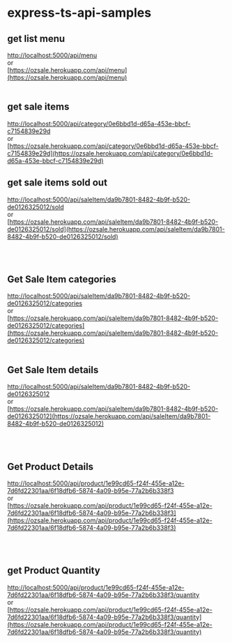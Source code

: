 # express-ts-api-samples

## get list menu
[http://localhost:5000/api/menu](http://localhost:5000/api/menu) <br/>
or<br/>
[https://ozsale.herokuapp.com/api/menu](https://ozsale.herokuapp.com/api/menu)
<br/><br/>

## get sale  items
[http://localhost:5000/api/category/0e6bbd1d-d65a-453e-bbcf-c7154839e29d](http://localhost:5000/api/category/0e6bbd1d-d65a-453e-bbcf-c7154839e29d)
<br/>or<br/>
[https://ozsale.herokuapp.com/api/category/0e6bbd1d-d65a-453e-bbcf-c7154839e29d](https://ozsale.herokuapp.com/api/category/0e6bbd1d-d65a-453e-bbcf-c7154839e29d)

## get sale items sold out
[http://localhost:5000/api/saleItem/da9b7801-8482-4b9f-b520-de0126325012/sold](http://localhost:5000/api/saleItem/da9b7801-8482-4b9f-b520-de0126325012/sold)
<br/> or <br/>
[https://ozsale.herokuapp.com/api/saleItem/da9b7801-8482-4b9f-b520-de0126325012/sold](https://ozsale.herokuapp.com/api/saleItem/da9b7801-8482-4b9f-b520-de0126325012/sold)

<br/><br/>
## Get Sale Item categories
[http://localhost:5000/api/saleItem/da9b7801-8482-4b9f-b520-de0126325012/categories](http://localhost:5000/api/saleItem/da9b7801-8482-4b9f-b520-de0126325012/categories)
<br/> or <br/>
[https://ozsale.herokuapp.com/api/saleItem/da9b7801-8482-4b9f-b520-de0126325012/categories](https://ozsale.herokuapp.com/api/saleItem/da9b7801-8482-4b9f-b520-de0126325012/categories)
<br/><br/>
## Get Sale Item details
[http://localhost:5000/api/saleItem/da9b7801-8482-4b9f-b520-de0126325012](http://localhost:5000/api/saleItem/da9b7801-8482-4b9f-b520-de0126325012)
<br/>
or<br/> 
[https://ozsale.herokuapp.com/api/saleItem/da9b7801-8482-4b9f-b520-de0126325012](https://ozsale.herokuapp.com/api/saleItem/da9b7801-8482-4b9f-b520-de0126325012)

<br/><br/>
## Get Product Details
[http://localhost:5000/api/product/1e99cd65-f24f-455e-a12e-7d6fd22301aa/6f18dfb6-5874-4a09-b95e-77a2b6b338f3](http://localhost:5000/api/product/1e99cd65-f24f-455e-a12e-7d6fd22301aa/6f18dfb6-5874-4a09-b95e-77a2b6b338f3)
<br/>
or <br/>
[https://ozsale.herokuapp.com/api/product/1e99cd65-f24f-455e-a12e-7d6fd22301aa/6f18dfb6-5874-4a09-b95e-77a2b6b338f3](https://ozsale.herokuapp.com/api/product/1e99cd65-f24f-455e-a12e-7d6fd22301aa/6f18dfb6-5874-4a09-b95e-77a2b6b338f3)

<br/><br/>
## get Product Quantity
[http://localhost:5000/api/product/1e99cd65-f24f-455e-a12e-7d6fd22301aa/6f18dfb6-5874-4a09-b95e-77a2b6b338f3/quantity](http://localhost:5000/api/product/1e99cd65-f24f-455e-a12e-7d6fd22301aa/6f18dfb6-5874-4a09-b95e-77a2b6b338f3/quantity)
<br/>or<br/>
[https://ozsale.herokuapp.com/api/product/1e99cd65-f24f-455e-a12e-7d6fd22301aa/6f18dfb6-5874-4a09-b95e-77a2b6b338f3/quantity](https://ozsale.herokuapp.com/api/product/1e99cd65-f24f-455e-a12e-7d6fd22301aa/6f18dfb6-5874-4a09-b95e-77a2b6b338f3/quantity)
